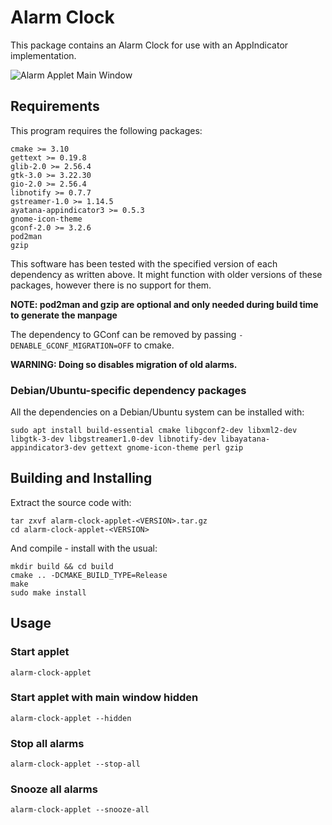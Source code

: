 # Alarm Clock
This package contains an Alarm Clock for use with an AppIndicator implementation.

![Alarm Applet Main Window](https://alarm-clock-applet.github.io/assets/screenshots/list-alarms.png)

## Requirements
This program requires the following packages:
```
cmake >= 3.10
gettext >= 0.19.8
glib-2.0 >= 2.56.4
gtk-3.0 >= 3.22.30
gio-2.0 >= 2.56.4
libnotify >= 0.7.7
gstreamer-1.0 >= 1.14.5
ayatana-appindicator3 >= 0.5.3
gnome-icon-theme
gconf-2.0 >= 3.2.6
pod2man
gzip
```

This software has been tested with the specified version of each dependency as written above. It might function with older versions of these packages, however there is no support for them.

**NOTE: pod2man and gzip are optional and only needed during build time to generate the manpage**

The dependency to GConf can be removed by passing `-DENABLE_GCONF_MIGRATION=OFF` to cmake.

**WARNING: Doing so disables migration of old alarms.**

<!-- requirements_ubuntu -->
### Debian/Ubuntu-specific dependency packages
All the dependencies on a Debian/Ubuntu system can be installed with:
```
sudo apt install build-essential cmake libgconf2-dev libxml2-dev libgtk-3-dev libgstreamer1.0-dev libnotify-dev libayatana-appindicator3-dev gettext gnome-icon-theme perl gzip
```
<!-- end requirements_ubuntu -->

<!-- build_from_source -->
## Building and Installing
Extract the source code with:
```
tar zxvf alarm-clock-applet-<VERSION>.tar.gz
cd alarm-clock-applet-<VERSION>
```

And compile - install with the usual:
```
mkdir build && cd build
cmake .. -DCMAKE_BUILD_TYPE=Release
make
sudo make install
```
<!-- end build_from_source -->

## Usage

### Start applet
```
alarm-clock-applet
```

### Start applet with main window hidden
```
alarm-clock-applet --hidden
```

### Stop all alarms
```
alarm-clock-applet --stop-all
```

### Snooze all alarms
```
alarm-clock-applet --snooze-all
```
